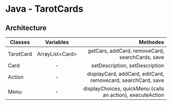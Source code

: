 Java - TarotCards
=======
Architecture
-----------
| **Classes**   | **Variables**         | **Methodes**  |
| ------------- |:-------------:        | -----:        |
| TarotCard     | ArrayList<Card<Card>> | getCars, addCard, removeCard, searchCards, save |
| Card          | -                     | setDescription, setDescription |
| Action        | -                     | displayCard, addCard, editCard, removecard, searchCard, save |
| Menu          | -                     | displayChoices, quickMenu (calls an action), executeAction |
